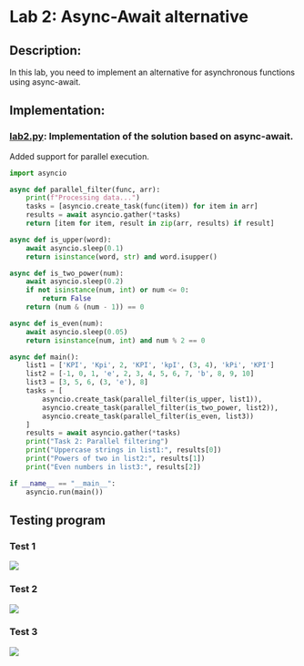 # Lab 2: Async-Await alternative
## Description:
In this lab, you need to implement an alternative for asynchronous functions using async-await.
## Implementation:
### [lab2.py](./lab2.py): Implementation of the solution based on async-await.
Added support for parallel execution.
```python
import asyncio

async def parallel_filter(func, arr):
    print(f"Processing data...")
    tasks = [asyncio.create_task(func(item)) for item in arr]
    results = await asyncio.gather(*tasks)
    return [item for item, result in zip(arr, results) if result]

async def is_upper(word):
    await asyncio.sleep(0.1)
    return isinstance(word, str) and word.isupper()

async def is_two_power(num):
    await asyncio.sleep(0.2)
    if not isinstance(num, int) or num <= 0:
        return False
    return (num & (num - 1)) == 0

async def is_even(num):
    await asyncio.sleep(0.05)
    return isinstance(num, int) and num % 2 == 0

async def main():
    list1 = ['KPI', 'Kpi', 2, 'KPI', 'kpI', (3, 4), 'kPi', 'KPI']
    list2 = [-1, 0, 1, 'e', 2, 3, 4, 5, 6, 7, 'b', 8, 9, 10]
    list3 = [3, 5, 6, (3, 'e'), 8]
    tasks = [
        asyncio.create_task(parallel_filter(is_upper, list1)),
        asyncio.create_task(parallel_filter(is_two_power, list2)),
        asyncio.create_task(parallel_filter(is_even, list3))
    ]
    results = await asyncio.gather(*tasks)
    print("Task 2: Parallel filtering")
    print("Uppercase strings in list1:", results[0])
    print("Powers of two in list2:", results[1])
    print("Even numbers in list3:", results[2])

if __name__ == "__main__":
    asyncio.run(main())
```
## Testing program

### Test 1
<img src="./media/lab_1_test_1.png">

### Test 2
<img src="./media/lab_1_test_2.png">

### Test 3
<img src="./media/lab_1_test_3.png">
